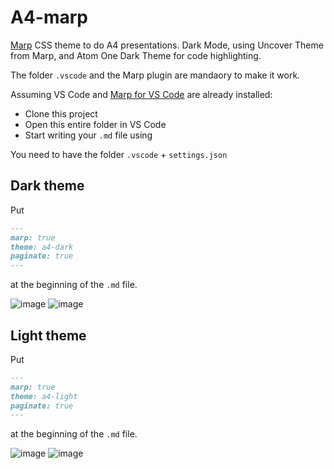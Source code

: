 # A4-marp

[Marp](https://marp.app/) CSS theme to do A4 presentations. Dark Mode, using Uncover Theme from Marp, and Atom One Dark Theme for code highlighting. 

The folder `.vscode` and the Marp plugin are mandaory to make it work.

Assuming VS Code and [Marp for VS Code](https://github.com/marp-team/marp-vscode) are already installed:

- Clone this project
- Open this entire folder in VS Code
- Start writing your `.md` file using

You need to have the folder `.vscode` + `settings.json`

## Dark theme

Put

```markdown
---
marp: true
theme: a4-dark
paginate: true
---
```

at the beginning of the `.md` file.

![image](https://user-images.githubusercontent.com/44167150/115675689-1d0bf980-a34f-11eb-9b5c-62edb86d8e76.png)
![image](https://user-images.githubusercontent.com/44167150/112986440-c94c2d00-9161-11eb-9e81-2db88df794f2.png)



## Light theme

Put

```markdown
---
marp: true
theme: a4-light
paginate: true
---
```

at the beginning of the `.md` file.

![image](https://user-images.githubusercontent.com/44167150/115676092-88ee6200-a34f-11eb-8089-f640560d627d.png)
![image](https://user-images.githubusercontent.com/44167150/113009486-46829c80-9178-11eb-9f69-2a5e6bb2b0da.png)

